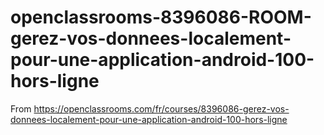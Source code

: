 # openclassrooms-8396086-ROOM-gerez-vos-donnees-localement-pour-une-application-android-100-hors-ligne
From https://openclassrooms.com/fr/courses/8396086-gerez-vos-donnees-localement-pour-une-application-android-100-hors-ligne
